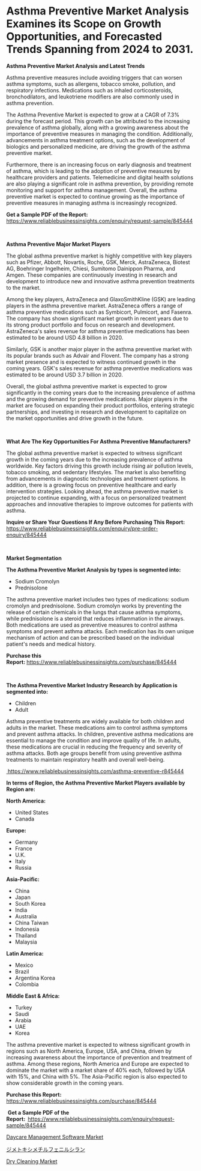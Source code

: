 <p><h1>Asthma Preventive Market Analysis Examines its Scope on Growth Opportunities, and Forecasted Trends Spanning from 2024 to 2031.</h1></p><p><strong>Asthma Preventive Market Analysis and Latest Trends</strong></p>
<p><p>Asthma preventive measures include avoiding triggers that can worsen asthma symptoms, such as allergens, tobacco smoke, pollution, and respiratory infections. Medications such as inhaled corticosteroids, bronchodilators, and leukotriene modifiers are also commonly used in asthma prevention.</p><p>The Asthma Preventive Market is expected to grow at a CAGR of 7.3% during the forecast period. This growth can be attributed to the increasing prevalence of asthma globally, along with a growing awareness about the importance of preventive measures in managing the condition. Additionally, advancements in asthma treatment options, such as the development of biologics and personalized medicine, are driving the growth of the asthma preventive market.</p><p>Furthermore, there is an increasing focus on early diagnosis and treatment of asthma, which is leading to the adoption of preventive measures by healthcare providers and patients. Telemedicine and digital health solutions are also playing a significant role in asthma prevention, by providing remote monitoring and support for asthma management. Overall, the asthma preventive market is expected to continue growing as the importance of preventive measures in managing asthma is increasingly recognized.</p></p>
<p><strong>Get a Sample PDF of the Report:&nbsp;</strong> <a href="https://www.reliablebusinessinsights.com/enquiry/request-sample/845444">https://www.reliablebusinessinsights.com/enquiry/request-sample/845444</a></p>
<p>&nbsp;</p>
<p><strong>Asthma Preventive Major Market Players</strong></p>
<p><p>The global asthma preventive market is highly competitive with key players such as Pfizer, Abbott, Novartis, Roche, GSK, Merck, AstraZeneca, Biotest AG, Boehringer Ingelheim, Chiesi, Sumitomo Dainippon Pharma, and Amgen. These companies are continuously investing in research and development to introduce new and innovative asthma prevention treatments to the market.</p><p>Among the key players, AstraZeneca and GlaxoSmithKline (GSK) are leading players in the asthma preventive market. AstraZeneca offers a range of asthma preventive medications such as Symbicort, Pulmicort, and Fasenra. The company has shown significant market growth in recent years due to its strong product portfolio and focus on research and development. AstraZeneca's sales revenue for asthma preventive medications has been estimated to be around USD 4.8 billion in 2020.</p><p>Similarly, GSK is another major player in the asthma preventive market with its popular brands such as Advair and Flovent. The company has a strong market presence and is expected to witness continued growth in the coming years. GSK's sales revenue for asthma preventive medications was estimated to be around USD 3.7 billion in 2020.</p><p>Overall, the global asthma preventive market is expected to grow significantly in the coming years due to the increasing prevalence of asthma and the growing demand for preventive medications. Major players in the market are focused on expanding their product portfolios, entering strategic partnerships, and investing in research and development to capitalize on the market opportunities and drive growth in the future.</p></p>
<p>&nbsp;</p>
<p><strong>What Are The Key Opportunities For Asthma Preventive Manufacturers?</strong></p>
<p><p>The global asthma preventive market is expected to witness significant growth in the coming years due to the increasing prevalence of asthma worldwide. Key factors driving this growth include rising air pollution levels, tobacco smoking, and sedentary lifestyles. The market is also benefiting from advancements in diagnostic technologies and treatment options. In addition, there is a growing focus on preventive healthcare and early intervention strategies. Looking ahead, the asthma preventive market is projected to continue expanding, with a focus on personalized treatment approaches and innovative therapies to improve outcomes for patients with asthma.</p></p>
<p><strong>Inquire or Share Your Questions If Any Before Purchasing This Report:</strong> <a href="https://www.reliablebusinessinsights.com/enquiry/pre-order-enquiry/845444">https://www.reliablebusinessinsights.com/enquiry/pre-order-enquiry/845444</a></p>
<p>&nbsp;</p>
<p><strong>Market Segmentation</strong></p>
<p><strong>The Asthma Preventive Market Analysis by types is segmented into:</strong></p>
<p><ul><li>Sodium Cromolyn</li><li>Prednisolone</li></ul></p>
<p><p>The asthma preventive market includes two types of medications: sodium cromolyn and prednisolone. Sodium cromolyn works by preventing the release of certain chemicals in the lungs that cause asthma symptoms, while prednisolone is a steroid that reduces inflammation in the airways. Both medications are used as preventive measures to control asthma symptoms and prevent asthma attacks. Each medication has its own unique mechanism of action and can be prescribed based on the individual patient's needs and medical history.</p></p>
<p><strong>Purchase this Report:&nbsp;</strong><a href="https://www.reliablebusinessinsights.com/purchase/845444">https://www.reliablebusinessinsights.com/purchase/845444</a></p>
<p>&nbsp;</p>
<p><strong>The Asthma Preventive Market Industry Research by Application is segmented into:</strong></p>
<p><ul><li>Children</li><li>Adult</li></ul></p>
<p><p>Asthma preventive treatments are widely available for both children and adults in the market. These medications aim to control asthma symptoms and prevent asthma attacks. In children, preventive asthma medications are essential to manage the condition and improve quality of life. In adults, these medications are crucial in reducing the frequency and severity of asthma attacks. Both age groups benefit from using preventive asthma treatments to maintain respiratory health and overall well-being.</p></p>
<p><a href="https://www.reliablebusinessinsights.com/asthma-preventive-r845444">&nbsp;https://www.reliablebusinessinsights.com/asthma-preventive-r845444</a></p>
<p><strong>In terms of Region, the Asthma Preventive Market Players available by Region are:</strong></p>
<p>
    <p> <strong> North America: </strong>
        <ul>
            <li>United States</li>
            <li>Canada</li>
        </ul>
        </p> 
    <p> <strong> Europe: </strong>
        <ul>
            <li>Germany</li>
            <li>France</li>
            <li>U.K.</li>
            <li>Italy</li>
            <li>Russia</li>
        </ul>
        </p> 
    <p> <strong> Asia-Pacific: </strong>
        <ul>
            <li>China</li>
            <li>Japan</li>
            <li>South Korea</li>
            <li>India</li>
            <li>Australia</li>
            <li>China Taiwan</li>
            <li>Indonesia</li>
            <li>Thailand</li>
            <li>Malaysia</li>
        </ul>
        </p> 
    <p> <strong> Latin America: </strong>
        <ul>
            <li>Mexico</li>
            <li>Brazil</li>
            <li>Argentina Korea</li>
            <li>Colombia</li>
        </ul>
        </p> 
    <p> <strong> Middle East & Africa: </strong>
        <ul>
            <li>Turkey</li>
            <li>Saudi</li>
            <li>Arabia</li>
            <li>UAE</li>
            <li>Korea</li>
        </ul>
    </p>
    </p>
<p><p>The asthma preventive market is expected to witness significant growth in regions such as North America, Europe, USA, and China, driven by increasing awareness about the importance of prevention and treatment of asthma. Among these regions, North America and Europe are expected to dominate the market with a market share of 40% each, followed by USA with 15%, and China with 5%. The Asia-Pacific region is also expected to show considerable growth in the coming years.</p></p>
<p><strong>Purchase this Report: </strong><a href="https://www.reliablebusinessinsights.com/purchase/845444">https://www.reliablebusinessinsights.com/purchase/845444</a></p>
<p>&nbsp;<strong>Get a Sample PDF of the Report:&nbsp;&nbsp;</strong><a href="https://www.reliablebusinessinsights.com/enquiry/request-sample/845444">https://www.reliablebusinessinsights.com/enquiry/request-sample/845444</a></p>
<p><strong></strong></p>
<p><p><a href="https://github.com/luckyshygirl/Market-Research-Report-List-5/blob/main/daycare-management-software-market.md">Daycare Management Software Market</a></p><p><a href="https://github.com/decker5351/Market-Research-Report-List-2/blob/main/3866513177817.md">ジメトキシメチルフェニルシラン</a></p><p><a href="https://github.com/markusgodoy/Market-Research-Report-List-4/blob/main/dry-cleaning-market.md">Dry Cleaning Market</a></p></p>